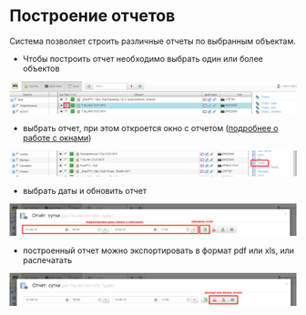 Построение отчетов
==================
Система позволяет строить различные отчеты по выбранным объектам.

* Чтобы построить отчет необходимо выбрать один или более объектов

![выбор объекта](report-step1.png)
 
* выбрать отчет, при этом откроется окно с отчетом ([подробнее о работе с окнами](windows.md))

![выбор объекта](report-step2.png)

* выбрать даты и обновить отчет

![построение отчета](report-step3.png)

* построенный отчет можно экспортировать в формат pdf или xls, или распечатать

![экспорт отчета](report-step4.png)  